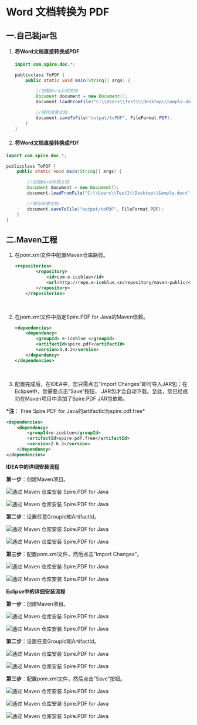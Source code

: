 # Word 文档转换为 PDF

## 一.自己装jar包

1. #### 将Word文档直接转换成PDF

   ```java
   import com.spire.doc.*;

   publicclass ToPDF {
       public static void main(String[] args) {

           //加载Word示例文档
           Document document = new Document();
           document.loadFromFile("C:\\Users\\Test1\\Desktop\\Sample.docx");

           //保存结果文档
           document.saveToFile("output/toPDF", FileFormat.PDF);
       }
   }
   ```

2. #### 将Word文档直接转换成PDF

```java
import com.spire.doc.*;

publicclass ToPDF {
    public static void main(String[] args) {

        //加载Word示例文档
        Document document = new Document();
        document.loadFromFile("C:\\Users\\Test1\\Desktop\\Sample.docx");

        //保存结果文档
        document.saveToFile("output/toPDF", FileFormat.PDF);
    }
}
```

## 二.Maven工程

1. 在pom.xml文件中配置Maven仓库路径。

   ```xml
   <repositories>
           <repository>
               <id>com.e-iceblue</id>
               <url>http://repo.e-iceblue.cn/repository/maven-public/</url>
           </repository>
       </repositories>
   ```

   ​

2. 在pom.xml文件中指定Spire.PDF for Java的Maven依赖。

   ```xml
   <dependencies>
       <dependency>
           <groupId> e-iceblue </groupId>
           <artifactId>spire.pdf</artifactId>
           <version>3.4.2</version>
       </dependency>
   </dependencies>
   ```

   ​

3. 配置完成后，在IDEA中，您只需点击”Import Changes”即可导入JAR包；在Eclipse中，您需要点击”Save”按钮， JAR包才会自动下载。至此，您已经成功在Maven项目中添加了Spire.PDF JAR包依赖。

**\*注**： Free Spire.PDF for Java的artifactId为spire.pdf.free*

```xml
<dependencies>
    <dependency>
        <groupId>e-iceblue</groupId>
        <artifactId>spire.pdf.free</artifactId>
        <version>2.6.3</version>
    </dependency>
</dependencies>
```



**IDEA中的详细安装流程**

**第一步**：创建Maven项目。

![通过 Maven 仓库安装 Spire.PDF for Java](https://www.e-iceblue.cn/images/tutorials-images/Install-SpirePDF-for-Java-from-Maven-Repository-1.png)

![通过 Maven 仓库安装 Spire.PDF for Java](https://www.e-iceblue.cn/images/tutorials-images/Install-SpirePDF-for-Java-from-Maven-Repository-2.png)

**第二步**：设置任意GroupId和ArtifactId。

![通过 Maven 仓库安装 Spire.PDF for Java](https://www.e-iceblue.cn/images/tutorials-images/Install-SpirePDF-for-Java-from-Maven-Repository-3.png)

![通过 Maven 仓库安装 Spire.PDF for Java](https://www.e-iceblue.cn/images/tutorials-images/Install-SpirePDF-for-Java-from-Maven-Repository-4.png)

**第三步**：配置pom.xml文件，然后点击”Import Changes”。

![通过 Maven 仓库安装 Spire.PDF for Java](https://www.e-iceblue.cn/images/tutorials-images/Install-SpirePDF-for-Java-from-Maven-Repository-5.png)

![通过 Maven 仓库安装 Spire.PDF for Java](https://www.e-iceblue.cn/images/tutorials-images/Install-SpirePDF-for-Java-from-Maven-Repository-6.png)

**Eclipse中的详细安装流程**

**第一步**：创建Maven项目。

![通过 Maven 仓库安装 Spire.PDF for Java](https://www.e-iceblue.cn/images/tutorials-images/Install-SpirePDF-for-Java-from-Maven-Repository-7.png)

![通过 Maven 仓库安装 Spire.PDF for Java](https://www.e-iceblue.cn/images/tutorials-images/Install-SpirePDF-for-Java-from-Maven-Repository-8.png)

**第二步**：设置任意GroupId和ArtifactId。

![通过 Maven 仓库安装 Spire.PDF for Java](https://www.e-iceblue.cn/images/tutorials-images/Install-SpirePDF-for-Java-from-Maven-Repository-9.png)

![通过 Maven 仓库安装 Spire.PDF for Java](https://www.e-iceblue.cn/images/tutorials-images/Install-SpirePDF-for-Java-from-Maven-Repository-10.png)

**第三步**：配置pom.xml文件，然后点击”Save”按钮。

![通过 Maven 仓库安装 Spire.PDF for Java](https://www.e-iceblue.cn/images/tutorials-images/Install-SpirePDF-for-Java-from-Maven-Repository-11.png)

![通过 Maven 仓库安装 Spire.PDF for Java](https://www.e-iceblue.cn/images/tutorials-images/Install-SpirePDF-for-Java-from-Maven-Repository-12.png)

![通过 Maven 仓库安装 Spire.PDF for Java](https://www.e-iceblue.cn/images/tutorials-images/Install-SpirePDF-for-Java-from-Maven-Repository-13.png)